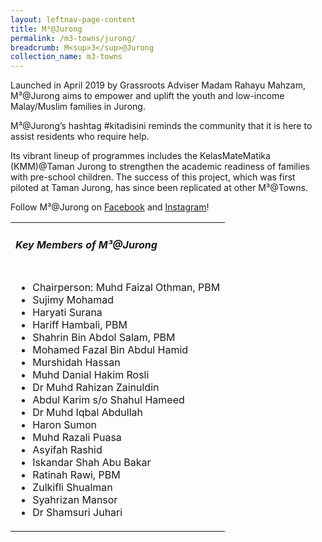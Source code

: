 ```yaml
---
layout: leftnav-page-content
title: M³@Jurong
permalink: /m3-towns/jurong/
breadcrumb: M<sup>3</sup>@Jurong
collection_name: m3-towns
---
```


Launched in April 2019 by Grassroots Adviser Madam Rahayu Mahzam, M³@Jurong aims to empower and uplift the youth and low-income Malay/Muslim families in Jurong. 

M³@Jurong’s hashtag #kitadisini reminds the community that it is here to assist residents who require help. 

Its vibrant lineup of programmes includes the KelasMateMatika (KMM)@Taman Jurong to strengthen the academic readiness of families with pre-school children. The success of this project, which was first piloted at Taman Jurong, has since been replicated at other M³@Towns. 

Follow M³@Jurong on [Facebook](https://www.facebook.com/m3atjurong/) and [Instagram](https://www.instagram.com/m3atjurong/)!

<table class="table-h">
  <tr>
  <td><h5>Key Members of M³@Jurong</h5></td>
  </tr>
  <tr>
  <td>
    <ul>
      <li>Chairperson: Muhd Faizal Othman, PBM</li>
      <li>Sujimy Mohamad</li>
<li>Haryati Surana</li>
<li>Hariff Hambali, PBM</li>
<li>Shahrin Bin Abdol Salam, PBM</li>
<li>Mohamed Fazal Bin Abdul Hamid</li>
<li>Murshidah Hassan</li>
<li>Muhd Danial Hakim Rosli</li>
<li>Dr Muhd Rahizan Zainuldin</li>
<li>Abdul Karim s/o Shahul Hameed</li>
<li>Dr Muhd Iqbal Abdullah</li>
<li>Haron Sumon</li>
<li>Muhd Razali Puasa</li>
<li>Asyifah Rashid</li>
<li>Iskandar Shah Abu Bakar</li>
<li>Ratinah Rawi, PBM</li>
<li>Zulkifli Shualman</li>
<li>Syahrizan Mansor</li>
<li>Dr Shamsuri Juhari</li>
    </ul>
    </td>
  </tr>
  </table>


